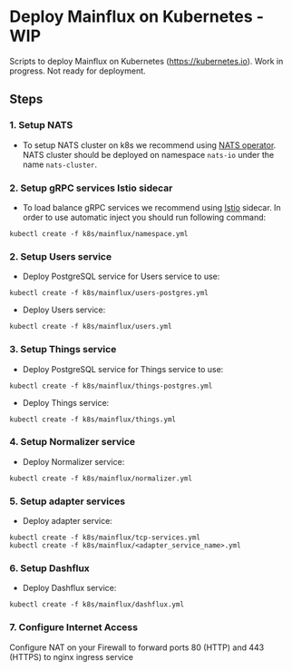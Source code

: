 # Deploy Mainflux on Kubernetes - WIP
Scripts to deploy Mainflux on Kubernetes (https://kubernetes.io). Work in progress. Not ready for deployment.

## Steps

### 1. Setup NATS

- To setup NATS cluster on k8s we recommend using [NATS operator](https://github.com/nats-io/nats-operator). NATS cluster should be deployed on namespace `nats-io` under the name `nats-cluster`.

### 2. Setup gRPC services Istio sidecar

- To load balance gRPC services we recommend using [Istio](https://istio.io/docs/setup/kubernetes/download-release/) sidecar. In order to use automatic inject you should run following command:

```
kubectl create -f k8s/mainflux/namespace.yml
```

### 2. Setup Users service

- Deploy PostgreSQL service for Users service to use:

```
kubectl create -f k8s/mainflux/users-postgres.yml
```

- Deploy Users service:

```
kubectl create -f k8s/mainflux/users.yml
```

### 3. Setup Things service

- Deploy PostgreSQL service for Things service to use:

```
kubectl create -f k8s/mainflux/things-postgres.yml
```

- Deploy Things service:

```
kubectl create -f k8s/mainflux/things.yml
```

### 4. Setup Normalizer service

- Deploy Normalizer service:

```
kubectl create -f k8s/mainflux/normalizer.yml
```

### 5. Setup adapter services

- Deploy adapter service:

```
kubectl create -f k8s/mainflux/tcp-services.yml
kubectl create -f k8s/mainflux/<adapter_service_name>.yml
```

### 6. Setup Dashflux

- Deploy Dashflux service:

```
kubectl create -f k8s/mainflux/dashflux.yml
```

### 7. Configure Internet Access

Configure NAT on your Firewall to forward ports 80 (HTTP) and 443 (HTTPS) to nginx ingress service
